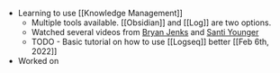 - Learning to use [[Knowledge Management]]
	- Multiple tools available. [[Obsidian]] and [[Log]] are two options.
	- Watched several videos from [Bryan Jenks](https://www.youtube.com/watch?v=43PKm0TfyNk) and [Santi Younger](https://www.youtube.com/watch?v=WpnbSWt_mgM&t=0s)
	- TODO - Basic tutorial on how to use [[Logseq]] better [[Feb 6th, 2022]]
- Worked on